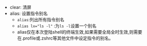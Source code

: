 - clear: 清屏
- alias: 设置指令别名
  - `alias`:列出所有指令别名
  - `alias lx="ls -l"` :为`ls -l`设置一个别名
  - alias仅在本次登陆shell的终端生效,如果需要全局全时生效,则需要在.profile或.zshrc等其他文件中设定指令的别名。